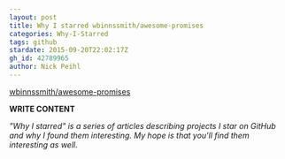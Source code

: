 ```yaml
---
layout: post
title: Why I starred wbinnssmith/awesome-promises
categories: Why-I-Starred
tags: github
stardate: 2015-09-20T22:02:17Z
gh_id: 42789965
author: Nick Peihl
---
```


[wbinnssmith/awesome-promises](star.repo.html_url)

**WRITE CONTENT**

*"Why I starred" is a series of articles describing projects I star on GitHub and why I found them interesting. My hope is that you'll find them interesting as well.*

